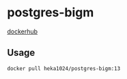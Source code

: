 # postgres-bigm

[dockerhub](https://hub.docker.com/r/heka1024/postgres-bigm)

## Usage
```
docker pull heka1024/postgres-bigm:13
```
